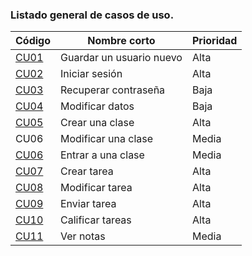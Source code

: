 ### Listado general de casos de uso.
| Código | Nombre corto | Prioridad  |
|--------------------------|--------------------------------|--------------------------|
| [CU01](CU01-Guardar-un-usuario-nuevo) | Guardar un usuario nuevo | Alta | 
| [CU02](CU02-Iniciar-sesión) | Iniciar sesión | Alta |
| [CU03](CU03-Recuperar-contraseña) | Recuperar contraseña | Baja |
| [CU04](CU04-Modificar-datos) | Modificar datos | Baja |
| [CU05](CU05-Crear-una-clase) | Crear una clase | Alta |
| CU06 | Modificar una clase | Media |
| [CU06](CU06-Entrar-a-una-clase) | Entrar a una clase | Media |
| [CU07](CU07-Crear-tarea) | Crear tarea | Alta |
| [CU08](CU08-Modificar-tarea) | Modificar tarea | Alta |
| [CU09](CU09-Enviar-tarea) | Enviar tarea | Alta |
| [CU10](CU10-Calificar-tareas) | Calificar tareas | Alta |
| [CU11](CU11-Ver-notas) | Ver notas | Media |



